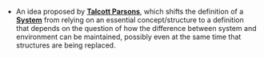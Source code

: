 - An idea proposed by **[Talcott Parsons](../notes/Talcott_Parsons)**, which shifts the definition of a **[System](../notes/System)** from relying on an essential concept/structure to a definition that depends on the question of how the difference between system and environment can be maintained, possibly even at the same time that structures are being replaced. 